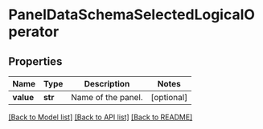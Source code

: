 # PanelDataSchemaSelectedLogicalOperator

## Properties
Name | Type | Description | Notes
------------ | ------------- | ------------- | -------------
**value** | **str** | Name of the panel. | [optional] 

[[Back to Model list]](../README.md#documentation-for-models) [[Back to API list]](../README.md#documentation-for-api-endpoints) [[Back to README]](../README.md)



